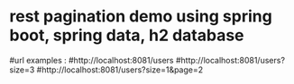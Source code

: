 # rest pagination demo using spring boot, spring data, h2 database 
#url examples :
#http://localhost:8081/users
#http://localhost:8081/users?size=3
#http://localhost:8081/users?size=1&page=2
